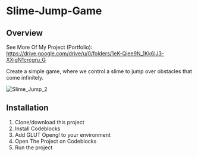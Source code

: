 # Slime-Jump-Game

## Overview
See More Of My Project (Portfolio): https://drive.google.com/drive/u/0/folders/1eK-Qjee9N_1Kk6lJ3-XXigN1crcgru_G

Create a simple game, where we control a slime to jump over obstacles that come infinitely.

![Slime_Jump_2](https://github.com/Alvin-Saputra/Slime-Jump-Game/assets/145079710/63642cff-6709-42a0-b729-bb6b6ebacb7e)

## Installation
1. Clone/download this project
2. Install Codeblocks
3. Add GLUT Opengl to your environment
4. Open The Project on Codeblocks
5. Run the project
